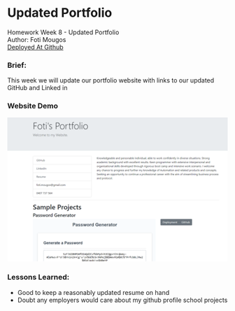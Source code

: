 # Updated Portfolio
Homework Week 8 - Updated Portfolio<br>
Author: Foti Mougos<br>
[Deployed At Github](https://foteye.github.io/Wk8-Portfolio-FotiMougos/ "Deployed at Github")

### Brief:
This week we will update our portfolio website with links to our updated GitHub and Linked in

### Website Demo
![PortfolioView](assets/img/demo.png "Portfolio View")

### Lessons Learned:

 * Good to keep a reasonably updated resume on hand
 * Doubt any employers would care about my github profile school projects